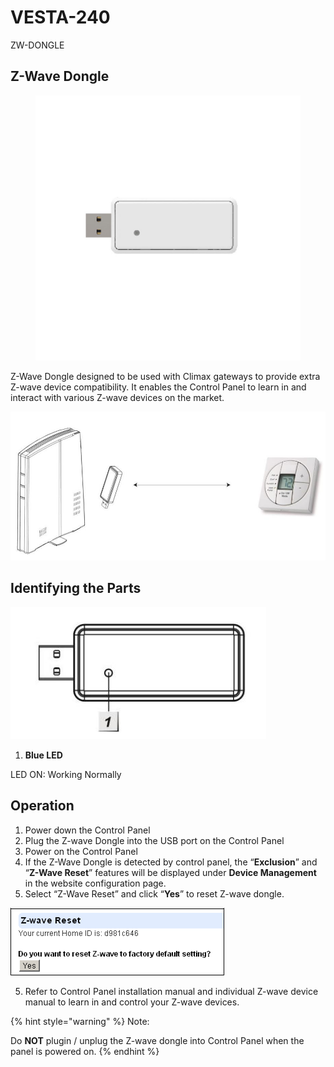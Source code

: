 # VESTA-240

ZW-DONGLE

## **Z-Wave Dongle**

<figure><img src=".gitbook/assets/image (14).png" alt=""><figcaption></figcaption></figure>

Z-Wave Dongle designed to be used with Climax gateways to provide extra Z-wave device compatibility. It enables the Control Panel to learn in and interact with various Z-wave devices on the market.

![](<.gitbook/assets/0 (104).jpeg>)

## **Identifying the Parts**

![](<.gitbook/assets/1 (91).jpeg>)

1. **Blue LED**

LED ON: Working Normally

## **Operation**

1. Power down the Control Panel
2. Plug the Z-wave Dongle into the USB port on the Control Panel
3. Power on the Control Panel
4. If the Z-Wave Dongle is detected by control panel, the “**Exclusion**” and “**Z-Wave Reset**” features will be displayed under **Device Management** in the website configuration page.
5. Select “Z-Wave Reset” and click “**Yes**” to reset Z-wave dongle.

![](<.gitbook/assets/2 (85).png>)

5. Refer to Control Panel installation manual and individual Z-wave device manual to learn in and control your Z-wave devices.

{% hint style="warning" %}
Note:

Do **NOT** plugin / unplug the Z-wave dongle into Control Panel when the panel is powered on.
{% endhint %}
